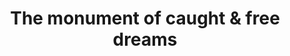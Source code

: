 ---
pid: LLP65
title: The monument of caught & free dreams
location_transcription: central philadelphia
zipcode: '19124'
outside_phl: 
neighborhood: Juniata,Frankford,Feltonville
age: '11'
age_range: 6-13
instagram: 
image_file_name: LLP_65.jpg
proposal_transcription: |-
  I will be ____
  I am a ___
  I want to but I never did.
  Tomorrow I will

  This represents all of the dreams that are never conquered and the dreams that are accomplished.
topic: Uplifting
topic_summary: '0'
type: Sculpture Statue
keywords_other: Dreams, Ambitions
credit: Sophia Jennifer Bacchus
image_labels: 
twitter: 
facebook: 
permalink: "/monuments/llp65/"
layout: item-page
---